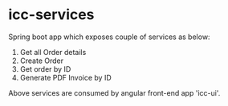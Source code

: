 # icc-services
Spring boot app which exposes couple of services as below:
  1. Get all Order details
  2. Create Order
  3. Get order by ID
  4. Generate PDF Invoice by ID
  
Above services are consumed by angular front-end app 'icc-ui'.
